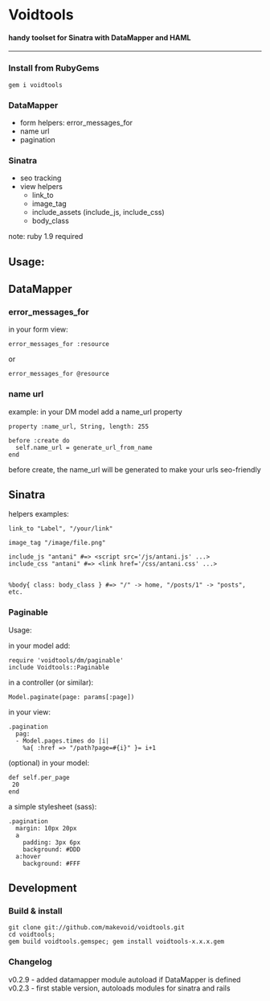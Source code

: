 # Voidtools
#### handy toolset for Sinatra with DataMapper and HAML

---

### Install from RubyGems

    gem i voidtools
   

### DataMapper
- form helpers: error_messages_for
- name url
- pagination

### Sinatra
- seo tracking
- view helpers
  - link_to
  - image_tag
  - include_assets (include_js, include_css)
  - body_class
  
note: ruby 1.9 required

## Usage:

## DataMapper
### error_messages_for

in your form view:

    error_messages_for :resource

or 

    error_messages_for @resource

### name url

example: in your DM model add a name_url property

    property :name_url, String, length: 255
    
    before :create do
      self.name_url = generate_url_from_name
    end

before create, the name_url will be generated to make your urls seo-friendly


## Sinatra

helpers examples:

    link_to "Label", "/your/link"

    image_tag "/image/file.png"

    include_js "antani" #=> <script src='/js/antani.js' ...>
    include_css "antani" #=> <link href='/css/antani.css' ...>

    
    %body{ class: body_class } #=> "/" -> home, "/posts/1" -> "posts", etc.


### Paginable

Usage:
    
in your model add:  
    
    require 'voidtools/dm/paginable'
    include Voidtools::Paginable

in a controller (or similar):
        
    Model.paginate(page: params[:page])

in your view:

    .pagination
      pag:
      - Model.pages.times do |i|
        %a{ :href => "/path?page=#{i}" }= i+1

(optional) in your model: 

    def self.per_page
     20
    end

a simple stylesheet (sass):

    .pagination
      margin: 10px 20px
      a
        padding: 3px 6px
        background: #DDD
      a:hover
        background: #FFF

## Development

### Build & install


    git clone git://github.com/makevoid/voidtools.git
    cd voidtools;
    gem build voidtools.gemspec; gem install voidtools-x.x.x.gem


### Changelog

v0.2.9 - added datamapper module autoload if DataMapper is defined
v0.2.3 - first stable version, autoloads modules for sinatra and rails
